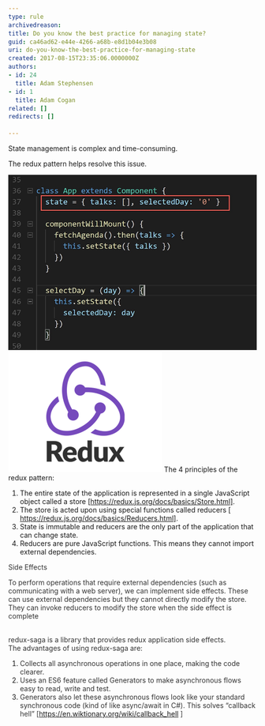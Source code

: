 ```yaml
---
type: rule
archivedreason: 
title: Do you know the best practice for managing state?
guid: ca46ad62-e44e-4266-a68b-e8d1b04e3b08
uri: do-you-know-the-best-practice-for-managing-state
created: 2017-08-15T23:35:06.0000000Z
authors:
- id: 24
  title: Adam Stephensen
- id: 1
  title: Adam Cogan
related: []
redirects: []

---
```


State management is complex and time-consuming.

<!--endintro-->

The redux pattern helps resolve this issue.

![maintaining state on individual components](maintaining-state.png)
![use the redux pattern](redux-logo.png)
The 4 principles of the redux pattern:

1. The entire state of the application is represented in a single JavaScript object called a store [https://redux.js.org/docs/basics/Store.html].
2. The store is acted upon using special functions called reducers [ https://redux.js.org/docs/basics/Reducers.html].
3. State is immutable and reducers are the only part of the application that can change state.
4. Reducers are pure JavaScript functions. This means they cannot import external dependencies.


<font color="#333333">Side Effects<br></font>

<font color="#333333">To perform operations that require external dependencies (such as communicating with a web server), we can implement side effects. These can use external dependencies but they cannot directly modify the store. They can invoke reducers to modify the store when the side effect is complete</font>

<font color="#333333"><br>redux-saga is a library that provides redux application side effects.<br>The advantages of using redux-saga are:<br><ol><li>Collects all asynchronous operations in one place, making the code clearer.<br></li><li>Uses an  ES6 feature called Generators to make asynchronous flows easy to read, write and test.<br></li><li>Generators also let these asynchronous flows look like your standard synchronous code (kind of like async/await in C#). This solves “callback hell” [<a href="https://en.wiktionary.org/wiki/callback_hell">https://en.wiktionary.org/wiki/callback_hell </a>]</li></ol></font>

<font color="#333333"></font>
